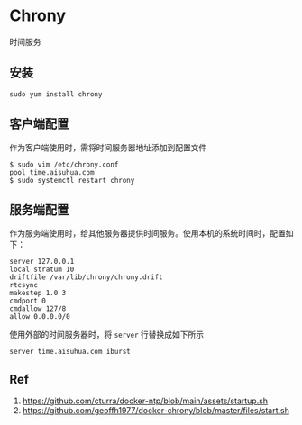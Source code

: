 # Chrony

时间服务

## 安装

```
sudo yum install chrony
```

## 客户端配置

作为客户端使用时，需将时间服务器地址添加到配置文件

```
$ sudo vim /etc/chrony.conf
pool time.aisuhua.com
$ sudo systemctl restart chrony 
```

## 服务端配置

作为服务端使用时，给其他服务器提供时间服务。使用本机的系统时间时，配置如下：

```
server 127.0.0.1
local stratum 10
driftfile /var/lib/chrony/chrony.drift
rtcsync
makestep 1.0 3
cmdport 0
cmdallow 127/8
allow 0.0.0.0/0
```

使用外部的时间服务器时，将 `server` 行替换成如下所示

```
server time.aisuhua.com iburst
```

## Ref

1. https://github.com/cturra/docker-ntp/blob/main/assets/startup.sh
2. https://github.com/geoffh1977/docker-chrony/blob/master/files/start.sh
